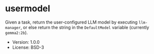 # usermodel

Given a task, return the user-configured LLM model by executing `llm-manager`, or else return the string in the `DefaultModel` variable (currently `gemma2:2b`).

* Version: 1.0.0
* License: BSD-3
